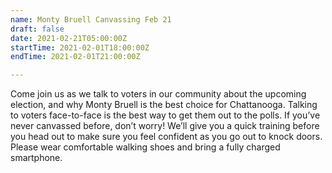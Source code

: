 ```yaml
---
name: Monty Bruell Canvassing Feb 21
draft: false
date: 2021-02-21T05:00:00Z
startTime: 2021-02-01T18:00:00Z
endTime: 2021-02-01T21:00:00Z

---
```

Come join us as we talk to voters in our community about the upcoming election, and why Monty Bruell is the best choice for Chattanooga. Talking to voters face-to-face is the best way to get them out to the polls. If you’ve never canvassed before, don’t worry! We’ll give you a quick training before you head out to make sure you feel confident as you go out to knock doors. Please wear comfortable walking shoes and bring a fully charged smartphone.